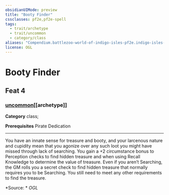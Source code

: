 ```yaml
---
obsidianUIMode: preview
title: "Booty Finder"
cssclasses: pf2e,pf2e-spell
tags:
  - trait/archetype
  - trait/uncommon
  - category/class
aliases: "Compendium.battlezoo-world-of-indigo-isles-pf2e.indigo-isles-feats.Item.Iakf10foOKasvQnB"
license: OGL
---
```

# Booty Finder
## Feat 4
### [uncommon](uncommon "Uncommon Rarity Trait")[[archetype]]

**Category** class; 



**Prerequisites** Pirate Dedication
* * *
You have an innate sense for treasure and booty, and your larcenous nature and cupidity mean that you agonize over any such loot you might have missed through lack of searching. You gain a +2 circumstance bonus to Perception checks to find hidden treasure and when using Recall Knowledge to determine the value of treasure. Even if you aren’t Searching, the GM rolls you a secret check to find hidden treasure that normally requires you to be Searching. You still need to meet any other requirements to find the treasure.

*Source: *
*OGL*